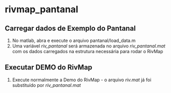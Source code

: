 ﻿# rivmap_pantanal
 
 ## Carregar dados de Exemplo do Pantanal ##
 1. No matlab, abra e execute o arquivo pantanal/load_data.m
 2. Uma variável *riv_pantanal* será armazenada no arquivo *riv_pantanal.mat* com os dados carregados na estrutura necessária para rodar o RivMap 
  
 ## Executar DEMO do RivMap ##
 1. Execute normalmente a Demo do RivMap - o arquivo *riv.mat* já foi substituído por *riv_pantanal.mat*
